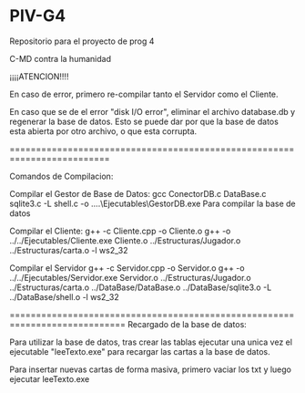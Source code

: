 # PIV-G4
Repositorio para el proyecto de prog 4

C-MD contra la humanidad

¡¡¡¡ATENCION!!!!

En caso de error, primero re-compilar tanto el Servidor como el Cliente.

En caso que se de el error "disk I/O error", eliminar el archivo
database.db y regenerar la base de datos. Esto se puede dar por que la
base de datos esta abierta por otro archivo, o que esta corrupta.

=========================================================================

Comandos de Compilacion:

Compilar el Gestor de Base de Datos:
gcc ConectorDB.c DataBase.c sqlite3.c -L shell.c -o ..\..\Ejecutables\GestorDB.exe Para compilar la base de datos


Compilar el Cliente:
g++ -c Cliente.cpp -o Cliente.o
g++ -o ../../Ejecutables/Cliente.exe Cliente.o ../Estructuras/Jugador.o ../Estructuras/carta.o -l ws2_32

Compilar el Servidor
g++ -c Servidor.cpp -o Servidor.o
g++ -o ../../Ejecutables/Servidor.exe Servidor.o ../Estructuras/Jugador.o ../Estructuras/carta.o ../DataBase/DataBase.o ../DataBase/sqlite3.o -L ../DataBase/shell.o -l ws2_32

============================================================================
Recargado de la base de datos:

Para utilizar la base de datos, tras crear las tablas ejecutar una unica vez
el ejecutable "leeTexto.exe" para recargar las cartas a la base de datos.

Para insertar nuevas cartas de forma masiva, primero vaciar los txt y luego ejecutar leeTexto.exe